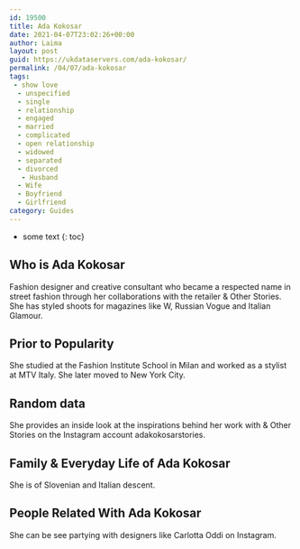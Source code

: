 ```yaml
---
id: 19500
title: Ada Kokosar
date: 2021-04-07T23:02:26+00:00
author: Laima
layout: post
guid: https://ukdataservers.com/ada-kokosar/
permalink: /04/07/ada-kokosar
tags:
 - show love
  - unspecified
  - single
  - relationship
  - engaged
  - married
  - complicated
  - open relationship
  - widowed
  - separated
  - divorced
   - Husband
  - Wife
  - Boyfriend
  - Girlfriend
category: Guides
---
```


* some text
{: toc}


## Who is Ada Kokosar
                  
                  
                  
Fashion designer and creative consultant who became a respected name in street fashion through her collaborations with the retailer & Other Stories. She has styled shoots for magazines like W, Russian Vogue and Italian Glamour. 
                  
              
            
              
            
                
                
                
## Prior to Popularity
                  
                  
                  
She studied at the Fashion Institute School in Milan and worked as a stylist at MTV Italy. She later moved to New York City. 
                  
              
            
              
            
                
                
                
## Random data
                  
                  
                  
She provides an inside look at the inspirations behind her work with & Other Stories on the Instagram account adakokosarstories.
                  
              
            
              
            
                
                
                
## Family & Everyday Life of Ada Kokosar
                  
                  
                  
She is of Slovenian and Italian descent. 
                  
              
            
              
            
                
                
                
## People Related With Ada Kokosar
                  
                  
                  
She can be see partying with designers like Carlotta Oddi on Instagram.
                  
              
            
              
            
                
              
            
              
              
            
            
              
            
          
          
          